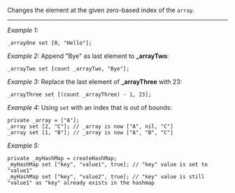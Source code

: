 Changes the element at the given zero-based index of the `array`.


---
*Example 1:*
```sqf
_arrayOne set [0, "Hello"];
```

*Example 2:*
Append "Bye" as last element to **_arrayTwo**:

```sqf
_arrayTwo set [count _arrayTwo, "Bye"];
```

*Example 3:*
Replace the last element of **_arrayThree** with 23:

```sqf
_arrayThree set [(count _arrayThree) - 1, 23];
```

*Example 4:*
Using `set` with an index that is out of bounds:

```sqf
private _array = ["A"];
_array set [2, "C"]; // _array is now ["A", nil, "C"]
_array set [1, "B"]; // _array is now ["A", "B", "C"]
```

*Example 5:*
```sqf
private _myHashMap = createHashMap;
_myHashMap set ["key", "value1", true]; // "key" value is set to "value1"
_myHashMap set ["key", "value2", true]; // "key" value is still "value1" as "key" already exists in the hashmap
```
